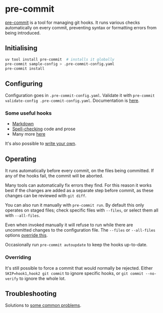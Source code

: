 # pre-commit

[pre-commit](https://pre-commit.com/) is a tool for managing git hooks.
It runs various checks automatically on every commit, preventing syntax or formatting errors from being introduced.

## Initialising

```sh
uv tool install pre-commit  # installs it globally
pre-commit sample-config > .pre-commit-config.yaml
pre-commit install
```

## Configuring

Configuration goes in `.pre-commit-config.yaml`.
Validate it with `pre-commit validate-config .pre-commit-config.yaml`.
Documentation is [here](https://pre-commit.com/#plugins).

### Some useful hooks

- [Markdown](markdown.md#pre-commit)
- [Spell-checking](spelling.md) code and prose
- Many more [here](https://pre-commit.com/hooks.html)

It's also possible to [write your own](https://stefaniemolin.com/articles/devx/pre-commit/hook-creation-guide/).

## Operating

It runs automatically before every commit, on the files being committed.
If any of the hooks fail, the commit will be aborted.

Many tools can automatically fix errors they find.
For this reason it works best if the changes are added as a separate step before commit, as these changes can be reviewed with `git diff`.

You can also run it manually with `pre-commit run`.
By default this only operates on staged files; check specific files with `--files`, or select them all with `--all-files`.

Even when invoked manually it will refuse to run while there are uncommitted changes to the configuration file.
The `--files` or `--all-files` options [override this](https://github.com/pre-commit/pre-commit/issues/848#issuecomment-429991583).

Occasionally run `pre-commit autoupdate` to keep the hooks up-to-date.

### Overriding

It's still possible to force a commit that would normally be rejected.
Either `SKIP=hook1,hook2 git commit` to ignore specific hooks, or `git commit --no-verify` to ignore the whole lot.

## Troubleshooting

Solutions to [some common problems](https://stefaniemolin.com/articles/devx/pre-commit/troubleshooting-guide/).
